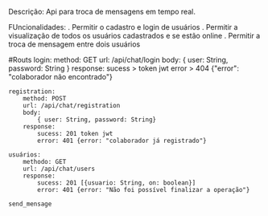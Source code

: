 
Descrição: 
    Api para troca de mensagens em tempo real.

FUncionalidades:
    . Permitir o cadastro e login de usuários
    . Permitir a visualização de todos os usuários cadastrados e se estão online
    . Permitir a troca de mensagem entre dois usuários
    

#Routs
    login: 
        method: GET
        url: /api/chat/login
        body: 
            { user: String, password: String }
        response:
            sucess > token jwt
            error > 404 {"error": "colaborador não encontrado"}

    registration: 
        method: POST
        url: /api/chat/registration
        body: 
            { user: String, password: String}
        response: 
            sucess: 201 token jwt
            error: 401 {error: "colaborador já registrado"}

    usuários:
        methodo: GET
        url: /api/chat/users
        response:
            sucess: 201 [{usuario: String, on: boolean}]
            error: 401 {error: "Não foi possível finalizar a operação"}

    send_mensage
        